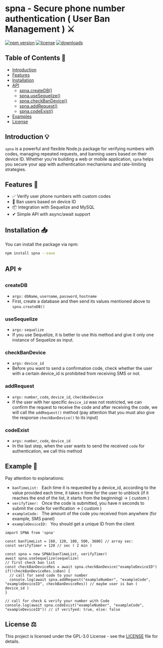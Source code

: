 # spna - Secure phone number authentication ( User Ban Management ) ⚔️

[![npm version](https://badge.fury.io/js/spna.svg)](https://badge.fury.io/js/spna)
[![license](https://img.shields.io/npm/l/spna.svg)](https://www.npmjs.com/package/spna)
[![downloads](https://img.shields.io/npm/dt/spna.svg)](https://www.npmjs.com/package/spna)


## Table of Contents 📕

- [Introduction](#introduction-)
- [Features](#features-)
- [Installation](#installation-)
- [API](#api-)
  - [spna.createDB()](#createDB)
  - [spna.useSequelize()](#useSequelize)
  - [spna.checkBanDevice()](#checkBanDevice)
  - [spna.addRequest()](#addRequest)
  - [spna.codeExist()](#codeExist)
- [Examples](#example-)
- [License](#license-️)

## Introduction 💡

`spna` is a powerful and flexible Node.js package for verifying numbers with codes, managing repeated requests, and banning users based on their device ID. Whether you're building a web or mobile application, `spna` helps you secure your app with authentication mechanisms and rate-limiting strategies.

## Features 🚀

- ✅ Verify user phone numbers with custom codes
- 🚫 Ban users based on device ID
- 📦 Integration with Sequelize and MySQL
- ✔ Simple API with async/await support

## Installation 📥

You can install the package via npm:

```bash
npm install spna --save
```

## API ⭐

  ### createDB
  - `args:` `dbName`, `username`, `password`, `hostname`
  - First, create a database and then send its values ​​mentioned above to `spna.createDB()`

  ### useSequelize
  - `args:` `sequelize`
  - If you use Sequelize, it is better to use this method and give it only one instance of Sequelize as input.

  ### checkBanDevice
  - `args:` `device_id`
  - Before you want to send a confirmation code, check whether the user with a certain device_id is prohibited from receiving SMS or not.

  ### addRequest
  - `args:` `number`, `code`, `device_id`, `checkBanDevice`
  - If the user with her specific `device_id` was not restricted, we can confirm the request to receive the code and after receiving the code, we will call the `addRequest()` method (pay attention that you must also give the response `checkBanDevice()` to its input)

  ### codeExist
  - `args:` `number`, `code`, `device_id`
  - In the last step, when the user wants to send the received `code` for authentication, we call this method


## Example 📌

Pay attention to explanations:

- `banTimeList: ` Each time it is requested by a device_id, according to the value provided each time, it takes n time for the user to unblock (if it reaches the end of the list, it starts from the beginning) -> ( custom )
- `verifyTimer: ` Once the code is submitted, you have n seconds to submit the code for verification -> ( custom )
- `exampleCode: ` The amount of the code you received from anywhere (for example, SMS panel)
- `exampleDeviceID: ` You should get a unique ID from the client


```JS
import SPNA from 'spna'

const banTimeList = [60, 120, 180, 500, 3600] // array sec: 
const verifyTimer = 120 // sec ( 2 min )

const spna = new SPNA(banTimeList, verifyTimer)
await spna.useSequelize(sequelize)
// first check ban list
const checkBanDeviceRes = await spna.checkBanDevice("exampleDeviceID") 
if(!checkBanDeviceRes.isBan) {
  // call for send code to your number
  console.log(await spna.addRequest("exampleNumber", "exampleCode", "exampleDeviceID", checkBanDeviceRes)) // maybe user is ban ( device_id )
}

// call for check & verify your number with Code
console.log(await spna.codeExist("exampleNumber", "exampleCode", "exampleDeviceID")) // if verifyed: true, else: false

```



## License ⚖️

This project is licensed under the GPL-3.0 License - see the [LICENSE](./LICENSE) file for details.
